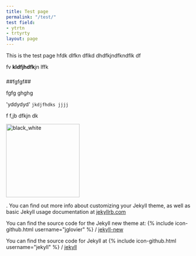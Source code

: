 ```yaml
---
title: Test page
permalink: "/test/"
test field:
- ytrtn
- trtyrty
layout: page
---
```


This is the test page hfdk dlfkn dflkd 
 dhdfkjndfkndflk df
 
 fv **kldfjhdfk**jn lffk
 ###
##fgfgf##



fgfg
ghghg


 'yddydyd'   `jkdjfhdks jjjj`
 
 f f,jb dfkjn dk   
 
  <img src="../images/black_white.jpg" alt="black_white" width="200" height="200" />
  
  
 . You can find out more info about customizing your Jekyll theme, as well as basic Jekyll usage documentation at [jekyllrb.com](http://jekyllrb.com/)

You can find the source code for the Jekyll new theme at:
{% include icon-github.html username="jglovier" %} /
[jekyll-new](https://github.com/jglovier/jekyll-new)

You can find the source code for Jekyll at
{% include icon-github.html username="jekyll" %} /
[jekyll](https://github.com/jekyll/jekyll)
